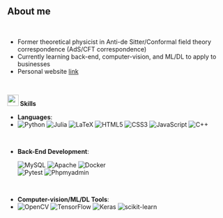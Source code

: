 ##  **About me**
<br>

- Former theoretical physicist in Anti-de Sitter/Conformal field theory correspondence (AdS/CFT correspondence)
- Currently learning back-end, computer-vision, and ML/DL to apply to businesses
- Personal website [link](http://www.sukrakarn-sci.com)

<br>

<img src="https://media2.giphy.com/media/QssGEmpkyEOhBCb7e1/giphy.gif?cid=ecf05e47a0n3gi1bfqntqmob8g9aid1oyj2wr3ds3mg700bl&rid=giphy.gif" width ="26"><b> Skills</b>
<br>

<p align="center">

- **Languages**:
- 
    ![Python](https://img.shields.io/badge/Python%20-%2314354C.svg?style=for-the-badge&logo=python&logoColor=white)
    ![Julia](https://img.shields.io/badge/-Julia-9558B2?style=for-the-badge&logo=julia&logoColor=white)
    ![LaTeX](https://img.shields.io/badge/latex-%23008080.svg?style=for-the-badge&logo=latex&logoColor=white)
    ![HTML5](https://img.shields.io/badge/HTML5%20-%23E34F26.svg?style=for-the-badge&logo=html5&logoColor=white)
    ![CSS3](https://img.shields.io/badge/CSS%20-%231572B6.svg?style=for-the-badge&logo=css3&logoColor=white)
    ![JavaScript](https://img.shields.io/badge/JavaScript%20-%23F7DF1E.svg?style=for-the-badge&logo=javascript&logoColor=black)
    ![C++](https://img.shields.io/badge/C++%20-%2300599C.svg?style=for-the-badge&logo=c%2B%2B&logoColor=white)

<br>   
    
- **Back-End Development**:

    ![MySQL](https://img.shields.io/badge/mysql-4479A1.svg?style=for-the-badge&logo=mysql&logoColor=white)
    ![Apache](https://img.shields.io/badge/apache-%23D42029.svg?style=for-the-badge&logo=apache&logoColor=white)
    ![Docker](https://img.shields.io/badge/docker-%230db7ed.svg?style=for-the-badge&logo=docker&logoColor=white)
      </br>
    ![Pytest](https://img.shields.io/badge/Pytest-0A9EDC?logo=pytest&logoColor=white)
    ![Phpmyadmin](https://img.shields.io/badge/phpMyAdmin-6C78AF?logo=phpmyadmin&logoColor=fff&style=flat)

<br>

- **Computer-vision/ML/DL Tools**:
-
  ![OpenCV](https://img.shields.io/badge/opencv-%23white.svg?style=for-the-badge&logo=opencv&logoColor=white)
  ![TensorFlow](https://img.shields.io/badge/TensorFlow-%23FF6F00.svg?style=for-the-badge&logo=TensorFlow&logoColor=white)
  ![Keras](https://img.shields.io/badge/Keras-%23D00000.svg?style=for-the-badge&logo=Keras&logoColor=white)
  ![scikit-learn](https://img.shields.io/badge/scikit--learn-%23F7931E.svg?style=for-the-badge&logo=scikit-learn&logoColor=white)

